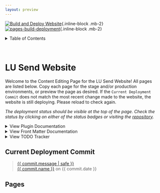 ```yaml
---
layout: preview
---
```


[![Build and Deploy Website](https://github.com/lusend/testwebsite/actions/workflows/build.yml/badge.svg)](https://github.com/lusend/testwebsite/actions/workflows/build.yml){.inline-block .mb-2} [![pages-build-deployment](https://github.com/lusend/testwebsite/actions/workflows/pages/pages-build-deployment/badge.svg)](https://github.com/lusend/testwebsite/actions/workflows/pages/pages-build-deployment){.inline-block .mb-2}

<details>

<summary>Table of Contents</summary>

<div class="max-h-44 overflow-auto p-3 rounded-2xl shadow-md mt-5">

[[_toc_]]

</div>

</details>

<span id="status" class="text-xs font-semibold">&nbsp;</span>

# LU Send Website

Welcome to the Content Editing Page for the LU Send Website! All pages are listed below. Copy each page for the stage and/or production environments, or preview the page as desired. If the `Current Deployment Commit` does not match the most recent change made to the website, the website is still deploying. Please reload to check again.

_The deployment status should be visible at the top of the page. Check the status by clicking on either of the status badges or visiting the [repository](https://github.com/lusend/testwebsite)._

<details>

<summary>View Plugin Documentation</summary>

## Plugin Documentation

| Option                        | Input                                                    | Output                                                |
| ----------------------------- | -------------------------------------------------------- | ----------------------------------------------------- |
| Bold                          | `**Test**`                                               | **Test**                                              |
| Italic                        | `_Test_`                                                 | _Test_                                                |
| Superscript                   | `^Test^`                                                 | ^Test^                                                |
| Subscript                     | `~Test~`                                                 | ~Test~                                                |
| Strikethrough                 | `~~Test~~`                                               | ~~Test~~                                              |
| Highlight                     | `==Test==`                                               | ==Test==                                              |
| Typographer                   | Automatic (i.e. `(c)` for (c))                           | (c) (C) (r) (R) (tm) (TM) (p) (P) +- "Test" 'Test'    |
| Inline Code                   | `Test`                                                   | `Test`                                                |
| Emoji                         | `:) OR :thumbsdown:`                                     | :thumbsdown: :1st_place_medal: :) :adult: :( :P       |
| Adding Classes                | `[Text]{.text-accent .font-bold}`                        | [Text]{.text-secondary .font-bold}                    |
| Adding Buttons                | {{ "`[text]({{link(slug)}} OR link){.btn}`" }}           | [Button](#){.btn}                                     |
| Header Images                 | `![description](link){.header}`                          | ![Header Image](https://cataas.com/cat){.header .h-8} |
| Regular Images                | `![description](link)`                                   | ![Header Image](https://cataas.com/cat){.h-8}         |
| Current Year                  | {{ "`{% year %}`" }}                                     | {% year %}                                            |
| Output link to external page  | `[text](link)`                                           | [See Random Cat Image](https://cataas.com/cat)        |
| Output link to internal page  | {{ "`{{ link(slug) }}`" }}                               | _Unable to Preview_                                   |
| Format Date from Front Matter | {{ "`{{ postDate(date) }}`" }}                           | _Unable to Preview_                                   |
| Adding Table of Contents      | `${toc}`                                                 | _Unable to Preview_                                   |
| Input Post CSS and Output CSS | {{ "`{{ postcss(css) }}`" }}                             | _Unable to Preview_                                   |
| Include Separate File         | {{ "`{% include filename.md %}`" }}                      | _Unable to Preview_                                   |
| Testimonials                  | See Example in `_includes/content/group_testimonials.md` | _Unable to Preview_                                   |
| Actions                       | See Example in `pages/home.md`                           | _Unable to Preview_                                   |

</details>

<details>

<summary>View Front Matter Documentation</summary>

## Front Matter Documentation

### Default Architecture

```yaml
title: undefined
planes: false,
header: true,
full: false,
custom: false,
author: false,
date: today's date
hero: '',
background: '',
order: [],
nav:
  title: {{ "{{ title }}" }}
  parent: undefined
  order: undefined
```

### Options

#### `title`

The title of the page. Will be used in the header if included. Has no default.

#### `planes`

If set to `true`, the planes will be on by default when you navigate to the page and will have to be toggled off. The default is `false` (i.e. A person on the website would have to manually turn them on).

#### `header`

If set to `true`, a header is included with the title and breadcrumb navigation. Defaults to `true`.

#### `full`

If set to `true`, the main content section will take up the entire width rather than being cut off. Defaults to `false`.

#### `custom`

If set to `true`, the content would have no presets. This is uesful when injecting HTML and no default classes/layout is desired. Defaults to `false`.

#### `author`

If given a value, the author and date will be listed in the header. If the author is given an empty string value (`''`), only the date will be listed. Defaults to `false`.

#### `date`

If given a value in the form YYYY-MM-DD (i.e. `2022-02-22` for February 22, 2022), this will set the date listed below the header. It will be shown based on the `author` front matter option. The default date is based on the last build. Best practice is to set the date manually, since the default date will be updated for any change to any part of the website regardless of whether or not this page itself was updated.

#### `hero`

If set to a value, a section will be included that contains the website logo, this value as the subtitle underneath it, and a scroll down button. Defaults to `''`.

#### `background`

If set to a value, a background will be applied to the website. Defaults to `''`.

#### `order`

Currently supports ordering `actions`, `content`, and `testimonials`. The default order is `['actions', 'content', 'testimonials']`. If a different order is desired, set this option to an array with the desired order. If an option is left out, it will be appended at the end. This means that if you only want content to be at the front and want to leave the rest as default use the following:

```yaml
order: ['content']
```

This will result in an order of `content`, then `actions`, then `testimonials`.

#### `nav`

This option allows you to define navigation heirarchy and will apply to the navigation bar as well as the breadcrumbs if the header is visible. If you set the `parent` option to a slug (the file name of a page without the extension), that slug will become its parent and the link in the header will be nested under its parent. If you set the `title` option, you can have a separate title for your navbar and breadcrumbs. Otherwise, it defaults to the base title. If you set the `order` option to a number, you can manually position an item relative to its siblings.

</details>

<details>

<summary>View TODO Tracker</summary>

## TODO Tracker

### Landing/Special Pages

- [x] Support Map and JS that belongs with it
- [x] Support Testimonials
- [x] Support Landing Hero
- [x] Support Call to Actions
- [x] Support Changing Backgrounds

### Blog/Information Pages

- [x] Support Embedded Images
- [x] Support Header Images
- [x] Allow Date Sorting for Deadlines
- [x] Support Buttons

### Optimizations

- [x] Add CSS minification
- [x] Add HTML minification
- [x] Add JS minification

### Content

- [ ] Add Correct Content to Pages
- [x] Document Usage of Website

</details>

## Current Deployment Commit

<blockquote class="not-italic">
  <a href="https://github.com/lusend/testwebsite/commit/{{ commit.id }}" class="no-underline hover:underline" target="_blank">{{ commit.message | safe }}</a>
  <div class='mt-2 text-xs'>
    <a href="mailto:{{ commit.email }}" target="_blank">{{ commit.name }}</a> on <span id="committerDate">{{ commit.date }}</span>
  </div>
</blockquote>

## Pages

